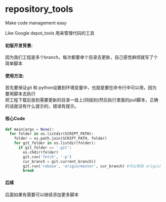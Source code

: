 # repository_tools
Make code management easy

Like Google depot_tools 用来管理代码的工具  
#### 初版开发背景:
因为我们工程是多个branch，每次都要单个目录去更新，自己感觉麻烦就写了个简单脚本  

#### 使用方法:
首先要保证git 和 python设置到环境变量中，也就是要在命令行中可以用，因为要用脚本去执行  
把工程下载后放到需要更新的目录一级上(同级别)然后执行里面的pull脚本，正确的话就没有什么提示的，错误有提示。

#### 核心Code
```py
def main(args = None):
  for folder in os.listdir(SCRIPT_PATH):
    folder = os.path.join(SCRIPT_PATH, folder)
    for git_folder in os.listdir(folder):
      if git_folder == '.git':
        os.chdir(folder)
        git.run('fetch', '-p')
        cur_branch = git.current_branch()
        git.run('rebase', 'origin/master', cur_branch) #可以修改 origin/master 指定远端分支
        break
```

#### 后续
后面如果有需要可以继续添加更多脚本
